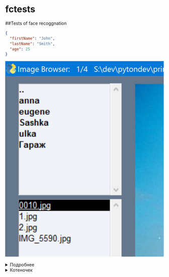 # fctests
##Tests of face recoggnation

```json
{
  "firstName": "John",
  "lastName": "Smith",
  "age": 25
}
```

![Текст для изображения, который обычно не виден](imgs/img1.jpg?raw=true "Короткая ссылка")

[2]: imgs/img1.jpg?raw=true "Вторая ссылка"

<details><summary>Подробнее</summary>

Скрытый текст

![Текст для изображения, который обычно не виден](https://github.com/rejgan318/fctests/blob/master/imgs/img1.jpg?raw=true "Полная ссылка")

</details>

<details><summary>Котеночек</summary>

[![Кртеночек введите сюда описание изображения][1]][1]
 
[1]: https://i.stack.imgur.com/AKtls.jpg 
 
</details>
